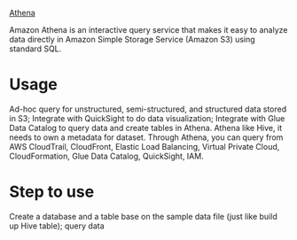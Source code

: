 [Athena](https://docs.aws.amazon.com/athena/latest/ug/what-is.html)

Amazon Athena is an interactive query service that makes it easy to analyze data directly in Amazon Simple Storage Service (Amazon S3) using standard SQL.

# Usage
Ad-hoc query for unstructured, semi-structured, and structured data stored in S3; Integrate with QuickSight to do data visualization; Integrate with Glue Data Catalog to query data and create tables in Athena.
Athena like Hive, it needs to own a metadata for dataset.
Through Athena, you can query from AWS CloudTrail, CloudFront, Elastic Load Balancing, Virtual Private Cloud, CloudFormation, Glue Data Catalog, QuickSight, IAM.

# Step to use
Create a database and a table base on the sample data file (just like build up Hive table); query data